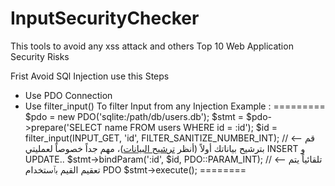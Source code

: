 # InputSecurityChecker
This tools to avoid any xss attack and others Top 10 Web Application Security Risks

Frist Avoid SQl Injection use this Steps

- Use PDO Connection 
- Use filter_input() To filter Input from any Injection 
Example :
=========
$pdo = new PDO('sqlite:/path/db/users.db');
$stmt = $pdo->prepare('SELECT name FROM users WHERE id = :id');
$id = filter_input(INPUT_GET, 'id', FILTER_SANITIZE_NUMBER_INT); // <-- قم بترشيح بياناتك أولاً (أنظر [ترشيح البيانات](#data_filtering))، مهم جداً خصوصاً لعمليتي INSERT و UPDATE..
$stmt->bindParam(':id', $id, PDO::PARAM_INT); // <-- تلقائياً يتم تعقيم القيم بٱستخدام PDO
$stmt->execute();
========

